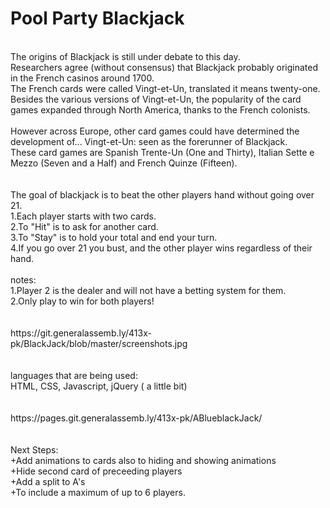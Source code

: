 # Pool Party Blackjack
<br/>
The origins of Blackjack is still under debate to this day. <br/>
Researchers agree (without consensus) that Blackjack probably originated in the French casinos around 1700. <br/>
The French cards were called Vingt-et-Un, translated it means twenty-one.<br/>
Besides the various versions of Vingt-et-Un, the popularity of the card games expanded through North America, thanks to the French colonists.<br/>
<br/>
However across Europe, other card games could have determined the development of... Vingt-et-Un: seen as the forerunner of Blackjack.<br/>
These card games are Spanish Trente-Un (One and Thirty), Italian Sette e Mezzo (Seven and a Half) and French Quinze (Fifteen).<br/>
<br/>
<br/>
The goal of blackjack is to beat the other players hand without going over 21. <br/>
1.Each player starts with two cards.<br/>
2.To "Hit" is to ask for another card.<br/>
3.To "Stay" is to hold your total and end your turn.<br/>
4.If you go over 21 you bust, and the other player wins regardless of their hand.<br/>
<br/>
notes:<br/>
1.Player 2 is the dealer and will not have a betting system for them.<br/>
2.Only play to win for both players!<br/>
<br/>
<br/>
https://git.generalassemb.ly/413x-pk/BlackJack/blob/master/screenshots.jpg<br/>
<br/>
<br/>
languages that are being used:<br/>
HTML, CSS, Javascript, jQuery ( a little bit)<br/>
<br/>
<br/>
https://pages.git.generalassemb.ly/413x-pk/ABlueblackJack/<br/>
<br/>
<br/>
Next Steps:<br/> 
+Add animations to cards also to hiding and showing animations<br/>
+Hide second card of preceeding players<br/>
+Add a split to A's<br/>
+To include a maximum of up to 6 players.<br/>
